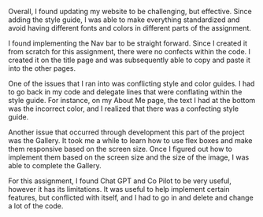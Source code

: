 Overall, I found updating my website to be challenging, but effective. Since adding the style guide, I was able to make everything standardized and avoid having different fonts and colors in different parts of the assignment. 

I found implementing the Nav bar to be straight forward. Since I created it from scratch for this assignment, there were no confects within the code. I created it on the title page and was subsequently able to copy and paste it into the other pages.

One of the issues that I ran into was conflicting style and color guides. I had to go back in my code and delegate lines that were conflating within the style guide. For instance, on my About Me page, the text I had at the bottom was the incorrect color, and I realized that there was a confecting style guide.

Another issue that occurred through development this part of the project was the Gallery. It took me a while to learn how to use flex boxes and make them responsive based on the screen size. Once I figured out how to implement them based on the screen size and the size of the image, I was able to complete the Gallery.

For this assignment, I found Chat GPT and Co Pilot to be very useful, however it has its limitations. It was useful to help implement certain features, but conflicted with itself, and I had to go in and delete and change a lot of the code. 